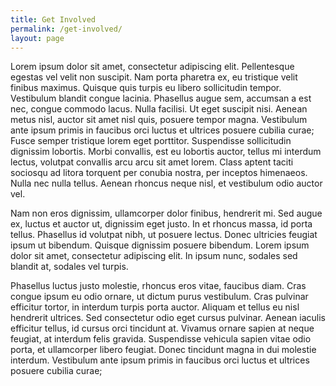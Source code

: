 ```yaml
---
title: Get Involved
permalink: /get-involved/
layout: page
---
```


Lorem ipsum dolor sit amet, consectetur adipiscing elit. Pellentesque egestas vel velit non suscipit. Nam porta pharetra ex, eu tristique velit finibus maximus. Quisque quis turpis eu libero sollicitudin tempor. Vestibulum blandit congue lacinia. Phasellus augue sem, accumsan a est nec, congue commodo lacus. Nulla facilisi. Ut eget suscipit nisi. Aenean metus nisl, auctor sit amet nisl quis, posuere tempor magna. Vestibulum ante ipsum primis in faucibus orci luctus et ultrices posuere cubilia curae; Fusce semper tristique lorem eget porttitor. Suspendisse sollicitudin dignissim lobortis. Morbi convallis, est eu lobortis auctor, tellus mi interdum lectus, volutpat convallis arcu arcu sit amet lorem. Class aptent taciti sociosqu ad litora torquent per conubia nostra, per inceptos himenaeos. Nulla nec nulla tellus. Aenean rhoncus neque nisl, et vestibulum odio auctor vel.

Nam non eros dignissim, ullamcorper dolor finibus, hendrerit mi. Sed augue ex, luctus et auctor ut, dignissim eget justo. In et rhoncus massa, id porta tellus. Phasellus id volutpat nibh, ut posuere lectus. Donec ultricies feugiat ipsum ut bibendum. Quisque dignissim posuere bibendum. Lorem ipsum dolor sit amet, consectetur adipiscing elit. In ipsum nunc, sodales sed blandit at, sodales vel turpis.

Phasellus luctus justo molestie, rhoncus eros vitae, faucibus diam. Cras congue ipsum eu odio ornare, ut dictum purus vestibulum. Cras pulvinar efficitur tortor, in interdum turpis porta auctor. Aliquam et tellus eu nisl hendrerit ultrices. Sed consectetur odio eget cursus pulvinar. Aenean iaculis efficitur tellus, id cursus orci tincidunt at. Vivamus ornare sapien at neque feugiat, at interdum felis gravida. Suspendisse vehicula sapien vitae odio porta, et ullamcorper libero feugiat. Donec tincidunt magna in dui molestie interdum. Vestibulum ante ipsum primis in faucibus orci luctus et ultrices posuere cubilia curae; 